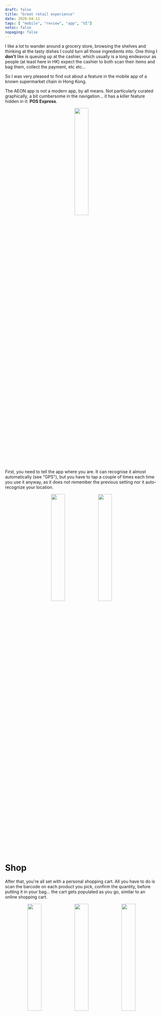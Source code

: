 ```yaml
---
draft: false
title: "Great retail experience"
date: 2020-04-11
tags: [ "mobile", "review", "app", "UI"]
notoc: false
nopaging: false
---
```


I like a lot to wander around a grocery store, browsing the shelves and thinking at the tasty dishes I could turn all those ingredients into.
One thing I **don't** like is queuing up at the cashier, which usually is a long endeavour as people (at least here in HK) expect the cashier to both scan their items and bag them, collect the payment, etc etc...

So I was very pleased to find out about a feature in the mobile app of a known supermarket chain in Hong Kong.

The AEON app is not a modern app, by all means. Not particularly curated graphically, a bit cumbersome in the navigation... it has a killer feature hidden in it: **POS Express**.

<div align="center">
	<img src="/aeonapp15.jpg" style="display: inline;" width="30%" />
</div>

First, you need to tell the app where you are. It can recognise it almost automatically (see "GPS"), but you have to tap a couple of times each time you use it anyway, as it does not remember the previous setting nor it auto-recognize your location.

<div align="center">
	<img src="/aeonapp14.jpg" style="display: inline;" width="30%" />
	<img src="/aeonapp13.jpg" style="display: inline;" width="30%" />
</div>

# Shop

After that, you're all set with a personal shopping cart. All you have to do is scan the barcode on each product you pick, confirm the quantity, before putting it in your bag... the cart gets populated as you go, similar to an online shopping cart.

<div align="center">
	<img src="/aeonapp2.jpg" style="display: inline;" width="30%" />
	<img src="/aeonapp3.jpg" style="display: inline;" width="30%" />
	<img src="/aeonapp4.jpg" style="display: inline;" width="30%" />
</div>

It works for all products in this big department store-like chain, not only in the supermarket. It works on fresh produce too, which is not bagged and does not have a specific barcode.

Sometimes the app takes a while to communicate with the server after a barcode scan. It doesn't help that the 4G reception is very poor inside the shopping mall, and that the in-store wifi is weak in some corners... you may find yourself in front of the dairy isle looking at this message quite often :)
Lesson learned... better in-store wifi, and beef up those servers!

<div align="center">
	<img src="/aeonapp12.jpg" style="display: inline;" width="30%" />
</div>

# Checkout

When you're done with your shopping, and all your grocery are already bagged and ready to go, you can tap on the "checkout" button (the cart icon), confirm the order, and you are presented with a number of e-payments options:

<div align="center">
	<img src="/aeonapp6.jpg" style="display: inline;" width="30%" />
	<img src="/aeonapp5.jpg" style="display: inline;" width="30%" />
</div>

You select one (in my case, I chose one of the e-wallets options, so I am being redirected to the wallet app installed on my phone - and warned as such), and in a couple of clicks you see a confirmation screen... which _looks_ like a receipt, but it's not quite one (more below).

<div align="center">
	<img src="/aeonapp7.jpg" style="display: inline;" width="30%" />
	<img src="/aeonapp8.png" style="display: inline;" width="30%" />
	<img src="/aeonapp10.png" style="display: inline;" width="30%" />
</div>


## e-Receipts?

Although one can pay online, there is always the option to go to the self-checkout counters (the "In-store payment" option), scan a QR code from the app (identifying your shopping cart), and pay using all payments methods available in store (on top of all cards that you can use online, just Octopus card).

I am sure one could just walk out of the door with its grocery after paying online, and be all set, and the payment confirmation screen looks a lot like a valid receipt... <br />
...but you may want to drop by the self-service kiosks and print that paper receipt just in case, because...

## Even better if

Not all departments cash registers are linked up with the new app. If I buy anything in the non-supermarket area and want to exchange/refund, I have to go to the service center and get a printed receipt first. Most cash register in the store can't recognize/scan the barcode of the in-app "receipt", and the staff claims that what I see in the app screen is not a valid receipt. Maybe just a staff training issue, perhaps? Something to look into.

# In summary

Absolutely killer feature inside an otherwise unassuming app! <br />
I love that I can just shop at my own pace, and when I'm done, pay with a couple of clicks on my way out, without having to queue. <br />
The suggested improvements (e-receipts recognized storewide, wifi connectivity, infrastructure capacity) do not detract from what is a fantastic experience... AEON won a loyal customer here! :)